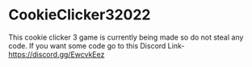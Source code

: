 # CookieClicker32022
This cookie clicker 3 game is currently being made so do not steal any code. If you want some code go to this Discord Link- https://discord.gg/EwcvkEez
